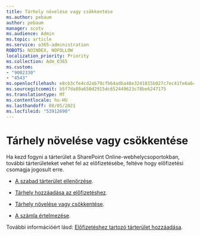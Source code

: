 ```yaml
---
title: Tárhely növelése vagy csökkentése
ms.author: pebaum
author: pebaum
manager: scotv
ms.audience: Admin
ms.topic: article
ms.service: o365-administration
ROBOTS: NOINDEX, NOFOLLOW
localization_priority: Priority
ms.collection: Adm_O365
ms.custom:
- "9002330"
- "4543"
ms.openlocfilehash: e8cb3cfe4cd2ab79cfb64adba48e3241815b027c7ec41fe6a640ba7baa34ae7e
ms.sourcegitcommit: b5f7da89a650d2915dc652449623c78be6247175
ms.translationtype: MT
ms.contentlocale: hu-HU
ms.lasthandoff: 08/05/2021
ms.locfileid: "53912690"
---
```

# <a name="increase-or-decrease-storage"></a>Tárhely növelése vagy csökkentése

Ha kezd fogyni a tárterület a SharePoint Online-webhelycsoportokban, további tárterületeket vehet fel az előfizetésébe, feltéve hogy előfizetési csomagja jogosult erre.  

- [A szabad tárterület ellenőrzése](https://docs.microsoft.com/microsoft-365/commerce/add-storage-space?view=o365-worldwide#view-available-storage). 

- [Tárhely hozzáadása az előfizetéshez](https://docs.microsoft.com/microsoft-365/commerce/add-storage-space?view=o365-worldwide#add-storage-to-your-subscription). 

- [Tárhely növelése vagy csökkentése](https://docs.microsoft.com/microsoft-365/commerce/add-storage-space?view=o365-worldwide#increase-or-decrease-storage). 

- [A számla értelmezése](https://docs.microsoft.com/microsoft-365/commerce/billing-and-payments/understand-your-invoice?view=o365-worldwide).

További információért lásd: [Előfizetéshez tartozó tárterület hozzáadása](https://docs.microsoft.com/microsoft-365/commerce/add-storage-space?view=o365-worldwide). 

